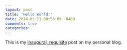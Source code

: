 ```yaml
---
layout: post
title: "Hello World!"
date: 2014-05-13 00:56:09 -0400
comments: true
categories: 
---
```

This is my [inaugural, requisite](https://en.wikipedia.org/wiki/Hello_world_program) post on my personal blog.
